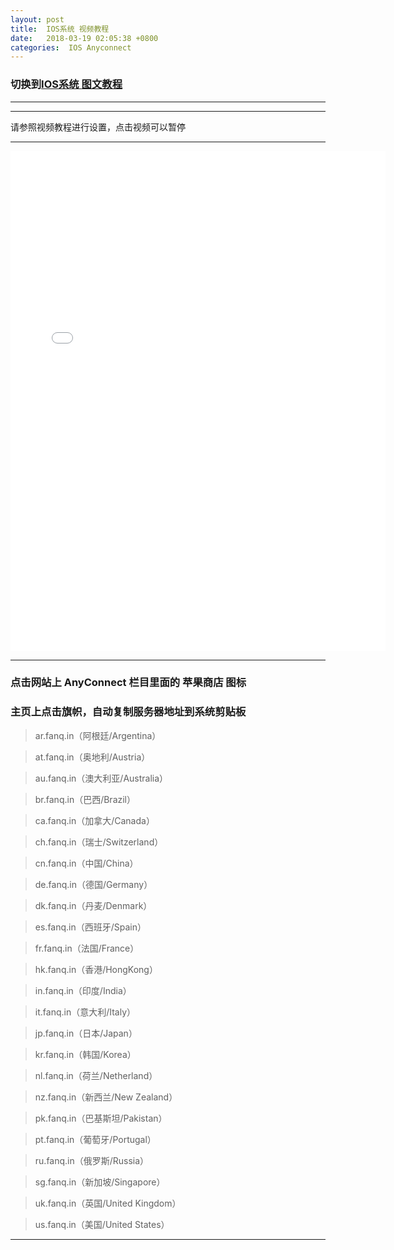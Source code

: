 ```yaml
---
layout: post
title:  IOS系统 视频教程
date:   2018-03-19 02:05:38 +0800
categories:  IOS Anyconnect
---
```


### 切换到[IOS系统 **图文教程**](/2018/03/ios_txt/ "iOS")

****

<!-- ### 点击[注册台湾的苹果ID](https://appleid.apple.com/account?localang=TW-ZH&app_id=2083&returnURL=https%3A//secure2.store.apple.com/tw/shop/sign_in%3Fc%3DaHR0cHM6Ly9zdXBwb3J0LmFwcGxlLmNvbS96aC1jbi9IVDIwMTM1NHwxYW9zMTc3NzQ2YTNjNGQ1ZDgwMzI0ZDQ2OWMwOGI5MTVhYmU1ZTEyZDU2Mw%26r%3DSCDHYHP7CY4H9XK2H%26s%3DaHR0cHM6Ly9zdXBwb3J0LmFwcGxlLmNvbS96aC1jbi9IVDIwMTM1NHwxYW9zMTc3NzQ2YTNjNGQ1ZDgwMzI0ZDQ2OWMwOGI5MTVhYmU1ZTEyZDU2Mw#!&page=create "台湾")

### 本站提供临时苹果ID（台湾）：support@vipin.us 密码：1q2w3e4rA -->

****

请参照视频教程进行设置，点击视频可以暂停

****
<iframe width="600" height="800" src="/files/Ios.webm" frameborder="0" allow="autoplay; encrypted-media" allowfullscreen></iframe>

****

<!--### 更换国外 AppleID
-->
### 点击网站上 AnyConnect 栏目里面的 **苹果商店** 图标

### 主页上点击旗帜，自动复制服务器地址到系统剪贴板

>ar.fanq.in（阿根廷/Argentina）

>at.fanq.in（奥地利/Austria）

>au.fanq.in（澳大利亚/Australia）

>br.fanq.in（巴西/Brazil）
 
>ca.fanq.in（加拿大/Canada）

>ch.fanq.in（瑞士/Switzerland）

>cn.fanq.in（中国/China）

>de.fanq.in（德国/Germany）

>dk.fanq.in（丹麦/Denmark）

>es.fanq.in（西班牙/Spain）

>fr.fanq.in（法国/France）

>hk.fanq.in（香港/HongKong）

>in.fanq.in（印度/India）

>it.fanq.in（意大利/Italy）

>jp.fanq.in（日本/Japan）

>kr.fanq.in（韩国/Korea）

>nl.fanq.in（荷兰/Netherland）

>nz.fanq.in（新西兰/New Zealand）

>pk.fanq.in（巴基斯坦/Pakistan）

>pt.fanq.in（葡萄牙/Portugal）

>ru.fanq.in（俄罗斯/Russia）

>sg.fanq.in（新加坡/Singapore）

>uk.fanq.in（英国/United Kingdom）

>us.fanq.in（美国/United States）

****
